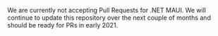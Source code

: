 We are currently not accepting Pull Requests for .NET MAUI. We will continue to update this repository over the next couple of months and should be ready for PRs in early 2021.
